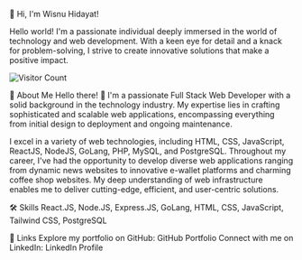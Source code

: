 👋 Hi, I'm Wisnu Hidayat!

Hello world! I'm a passionate individual deeply immersed in the world of technology and web development. With a keen eye for detail and a knack for problem-solving, I strive to create innovative solutions that make a positive impact.

![Visitor Count](https://visitor-badge.glitch.me/badge?page_id=wisnu31899.visitor-badge)

🚀 About Me
Hello there! 👋 I'm a passionate Full Stack Web Developer with a solid background in the technology industry. My expertise lies in crafting sophisticated and scalable web applications, encompassing everything from initial design to deployment and ongoing maintenance.

I excel in a variety of web technologies, including HTML, CSS, JavaScript, ReactJS, NodeJS, GoLang, PHP, MySQL, and PostgreSQL. Throughout my career, I've had the opportunity to develop diverse web applications ranging from dynamic news websites to innovative e-wallet platforms and charming coffee shop websites. My deep understanding of web infrastructure enables me to deliver cutting-edge, efficient, and user-centric solutions.

🛠 Skills
React.JS, Node.JS, Express.JS, GoLang, HTML, CSS, JavaScript, Tailwind CSS, PostgreSQL

🔗 Links
Explore my portfolio on GitHub: GitHub Portfolio
Connect with me on LinkedIn: LinkedIn Profile